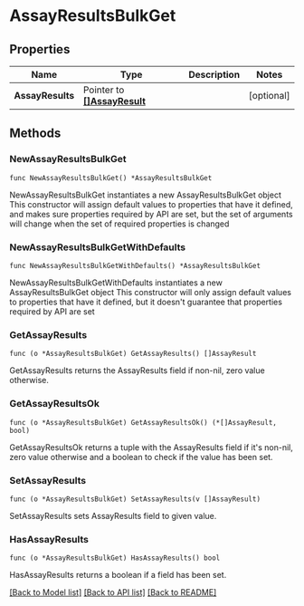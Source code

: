 # AssayResultsBulkGet

## Properties

Name | Type | Description | Notes
------------ | ------------- | ------------- | -------------
**AssayResults** | Pointer to [**[]AssayResult**](AssayResult.md) |  | [optional] 

## Methods

### NewAssayResultsBulkGet

`func NewAssayResultsBulkGet() *AssayResultsBulkGet`

NewAssayResultsBulkGet instantiates a new AssayResultsBulkGet object
This constructor will assign default values to properties that have it defined,
and makes sure properties required by API are set, but the set of arguments
will change when the set of required properties is changed

### NewAssayResultsBulkGetWithDefaults

`func NewAssayResultsBulkGetWithDefaults() *AssayResultsBulkGet`

NewAssayResultsBulkGetWithDefaults instantiates a new AssayResultsBulkGet object
This constructor will only assign default values to properties that have it defined,
but it doesn't guarantee that properties required by API are set

### GetAssayResults

`func (o *AssayResultsBulkGet) GetAssayResults() []AssayResult`

GetAssayResults returns the AssayResults field if non-nil, zero value otherwise.

### GetAssayResultsOk

`func (o *AssayResultsBulkGet) GetAssayResultsOk() (*[]AssayResult, bool)`

GetAssayResultsOk returns a tuple with the AssayResults field if it's non-nil, zero value otherwise
and a boolean to check if the value has been set.

### SetAssayResults

`func (o *AssayResultsBulkGet) SetAssayResults(v []AssayResult)`

SetAssayResults sets AssayResults field to given value.

### HasAssayResults

`func (o *AssayResultsBulkGet) HasAssayResults() bool`

HasAssayResults returns a boolean if a field has been set.


[[Back to Model list]](../README.md#documentation-for-models) [[Back to API list]](../README.md#documentation-for-api-endpoints) [[Back to README]](../README.md)


